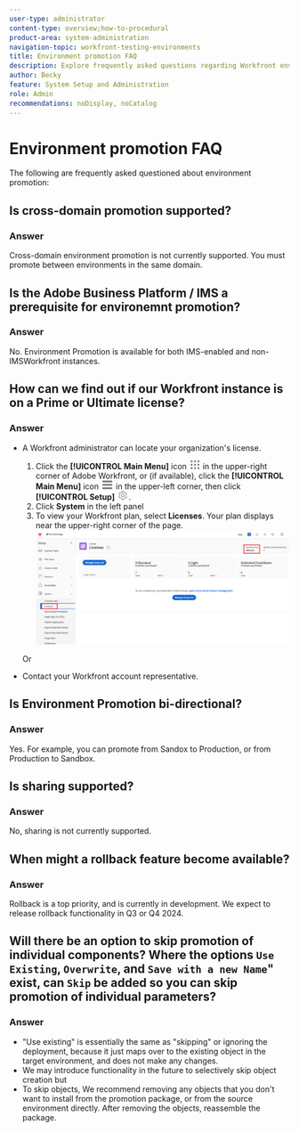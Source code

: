 ```yaml
---
user-type: administrator
content-type: overview;how-to-procedural
product-area: system-administration
navigation-topic: workfront-testing-environments
title: Environment promotion FAQ
description: Explore frequently asked questions regarding Workfront environment promotion.
author: Becky
feature: System Setup and Administration
role: Admin
recommendations: noDisplay, noCatalog
---
```

# Environment promotion FAQ

The following are frequently asked questioned about environment promotion:

## Is cross-domain promotion supported?

### Answer

Cross-domain environment promotion is not currently supported. You must promote between environments in the same domain.

## Is the Adobe Business Platform / IMS a prerequisite for environemnt promotion?

### Answer

No. Environment Promotion is available for both IMS-enabled and non-IMSWorkfront instances.

## How can we find out if our Workfront instance is on a Prime or Ultimate license?

### Answer

* A Workfront administrator can locate your organization's license.

   1. Click the **[!UICONTROL Main Menu]** icon ![Main Menu](/help/_includes/assets/main-menu-icon.png) in the upper-right corner of Adobe Workfront, or (if available), click the **[!UICONTROL Main Menu]** icon ![Main Menu](/help/_includes/assets/main-menu-icon-left-nav.png) in the upper-left corner, then click **[!UICONTROL Setup]** ![Setup icon](/help/_includes/assets/gear-icon-setup.png).
   1. Click **System** in the left panel
   1. To view your Workfront plan, select **Licenses**.
      Your plan displays near the upper-right corner of the page.
      ![](assets/locate-plan.png)

   Or
* Contact your Workfront account representative.

## Is Environment Promotion bi-directional?

### Answer

Yes. For example, you can promote from Sandox to Production, or from Production to Sandbox.

## Is sharing supported?

### Answer

No, sharing is not currently supported.

## When might a rollback feature become available?

### Answer

Rollback is a top priority, and is currently in development. We expect to release rollback functionality in Q3 or Q4 2024.

## Will there be an option to skip promotion of individual components? Where the options `Use Existing`, `Overwrite`, and `Save with a new Name`" exist, can `Skip` be added so you can skip promotion of individual parameters?

### Answer


* "Use existing" is essentially the same as "skipping" or ignoring the deployment, because it just maps over to the existing object in the target environment, and does not make any changes.
* We may introduce functionality in the future to selectively skip object creation but
* To skip objects, We recommend removing
any objects that you don't want to install from the promotion package, or from the source environment directly. After removing the objects, reassemble the package.

